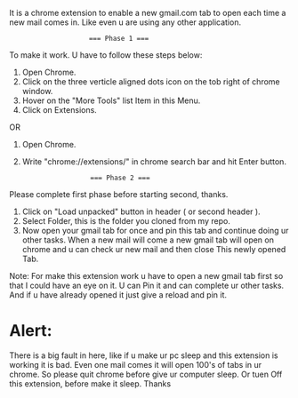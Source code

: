 It is a chrome extension to enable a new gmail.com tab to open each time a new mail comes in. Like even u are using any other application.

                        === Phase 1 ===

To make it work. U have to follow these steps below: 
1. Open Chrome.
2. Click on the three verticle aligned dots icon on the tob right of chrome window.
3. Hover on the "More Tools" list Item in this Menu.
4. Click on Extensions. 

OR 

1. Open Chrome.
2. Write "chrome://extensions/" in chrome search bar and hit Enter button.


                        === Phase 2 ===

Please complete first phase before starting second, thanks.
1. Click on "Load unpacked" button in header ( or second header ).
2. Select Folder, this is the folder you cloned from my repo. 
3. Now open your gmail tab for once and pin this tab and continue doing ur other tasks. When a new mail will come a new gmail tab will open on chrome and u can check ur new mail and then close This newly opened Tab. 


Note: For make this extension work u have to open a new gmail tab first so that I could have an eye on it. U can Pin it and can complete ur other tasks. And if u have already opened it just give a reload and pin it. 

Alert: 
===== 
There is a big fault in here, like if u make ur pc sleep and this extension is working it is bad. Even one mail comes it will open 100's of tabs in ur chrome. So please quit chrome before give ur computer sleep. Or tuen Off this extension, before make it sleep. Thanks
